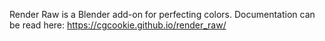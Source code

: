 Render Raw is a Blender add-on for perfecting colors. Documentation can be read here: https://cgcookie.github.io/render_raw/
